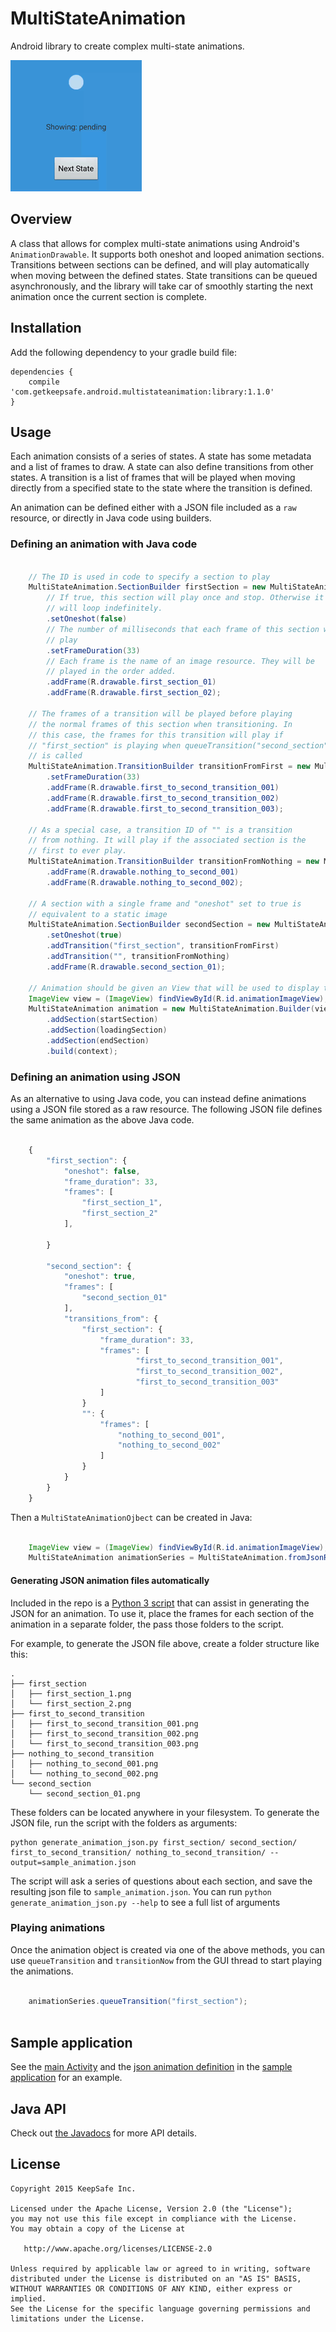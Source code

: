# MultiStateAnimation

Android library to create complex multi-state animations.

![Demo animation](docs/images/demo_1.gif)

## Overview

A class that allows for complex multi-state animations using Android's
`AnimationDrawable`. It supports both oneshot and looped animation sections.
Transitions between sections can be defined, and will play automatically when
moving between the defined states. State transitions can be queued
asynchronously, and the library will take car of smoothly starting the next
animation once the current section is complete.

## Installation

Add the following dependency to your gradle build file:

    dependencies {  
        compile 'com.getkeepsafe.android.multistateanimation:library:1.1.0'
    }

## Usage
Each animation consists of a series of states. A state has some metadata and a list
of frames to draw. A state can also define transitions from other states. A
transition is a list of frames that will be played when moving directly from a
specified state to the state where the transition is defined.

An animation can be defined either with a JSON file included as a `raw` resource, 
or directly in Java code using builders.

### Defining an animation with Java code

```java

    // The ID is used in code to specify a section to play
    MultiStateAnimation.SectionBuilder firstSection = new MultiStateAnimation.SectionBuilder("first_section")
        // If true, this section will play once and stop. Otherwise it
        // will loop indefinitely.
        .setOneshot(false)
        // The number of milliseconds that each frame of this section will
        // play
        .setFrameDuration(33)
        // Each frame is the name of an image resource. They will be
        // played in the order added.
        .addFrame(R.drawable.first_section_01)
        .addFrame(R.drawable.first_section_02);

    // The frames of a transition will be played before playing
    // the normal frames of this section when transitioning. In
    // this case, the frames for this transition will play if
    // "first_section" is playing when queueTransition("second_section") 
    // is called
    MultiStateAnimation.TransitionBuilder transitionFromFirst = new MultiStateAnimation.TransitionBuilder()
        .setFrameDuration(33)
        .addFrame(R.drawable.first_to_second_transition_001)
        .addFrame(R.drawable.first_to_second_transition_002)
        .addFrame(R.drawable.first_to_second_transition_003);

    // As a special case, a transition ID of "" is a transition
    // from nothing. It will play if the associated section is the
    // first to ever play.
    MultiStateAnimation.TransitionBuilder transitionFromNothing = new MultiStateAnimation.TransitionBuilder()
        .addFrame(R.drawable.nothing_to_second_001)
        .addFrame(R.drawable.nothing_to_second_002);

    // A section with a single frame and "oneshot" set to true is
    // equivalent to a static image
    MultiStateAnimation.SectionBuilder secondSection = new MultiStateAnimation.SectionBuilder("second_section")
        .setOneshot(true)
        .addTransition("first_section", transitionFromFirst)
        .addTransition("", transitionFromNothing)
        .addFrame(R.drawable.second_section_01);

    // Animation should be given an View that will be used to display the animation.
    ImageView view = (ImageView) findViewById(R.id.animationImageView);
    MultiStateAnimation animation = new MultiStateAnimation.Builder(view)
        .addSection(startSection)
        .addSection(loadingSection)
        .addSection(endSection)
        .build(context);

```

### Defining an animation using JSON

As an alternative to using Java code, you can instead define animations using a JSON file stored as a raw resource. The following JSON file defines the same animation as the above Java code.

```javascript

    {
        "first_section": { 
            "oneshot": false, 
            "frame_duration": 33, 
            "frames": [
                "first_section_1",
                "first_section_2"
            ],
    
        }
    
        "second_section": {
            "oneshot": true,
            "frames": [
                "second_section_01"
            ],
            "transitions_from": {
                "first_section": {
                    "frame_duration": 33,
                    "frames": [
                            "first_to_second_transition_001",
                            "first_to_second_transition_002",
                            "first_to_second_transition_003"
                    ]
                }
                "": {
                    "frames": [
                        "nothing_to_second_001",
                        "nothing_to_second_002"
                    ]
                }
            }
        }
    }

```

Then a `MultiStateAnimationOjbect` can be created in Java:

```java

    ImageView view = (ImageView) findViewById(R.id.animationImageView);
    MultiStateAnimation animationSeries = MultiStateAnimation.fromJsonResource(context, view, R.raw.sample_animation);

```

#### Generating JSON animation files automatically

Included in the repo is a [Python 3 script](scripts/generate_animation_json.py) that can assist in generating the JSON for an animation. To use it, place the frames for each section of the animation in a separate folder, the pass those folders to the script.

For example, to generate the JSON file above, create a folder structure like this:

    .
    ├── first_section
    │   ├── first_section_1.png
    │   └── first_section_2.png
    ├── first_to_second_transition
    │   ├── first_to_second_transition_001.png
    │   ├── first_to_second_transition_002.png
    │   └── first_to_second_transition_003.png
    ├── nothing_to_second_transition
    │   ├── nothing_to_second_001.png
    │   └── nothing_to_second_002.png
    └── second_section
        └── second_section_01.png

These folders can be located anywhere in your filesystem. To generate the JSON file, run the script with the folders as arguments:

    python generate_animation_json.py first_section/ second_section/ first_to_second_transition/ nothing_to_second_transition/ --output=sample_animation.json
    
The script will ask a series of questions about each section, and save the resulting json file to `sample_animation.json`. You can run `python generate_animation_json.py --help` to see a full list of arguments

### Playing animations

Once the animation object is created via one of the above methods, you can use `queueTransition` and `transitionNow` 
from the GUI thread to start playing the animations.

```java

    animationSeries.queueTransition("first_section");
    
```

## Sample application

See the [main Activity](samples/src/main/java/com/getkeepsafe/android/multistateanimation/samples/ThreeStateSampleActivity.java) and the [json animation definition](samples/res/raw/sample_animation.json)
 in the [sample application](samples/) for an example.

## Java API

Check out [the Javadocs](http://keepsafe.github.io/MultiStateAnimation/) for more API details.

## License

    Copyright 2015 KeepSafe Inc.

    Licensed under the Apache License, Version 2.0 (the "License");
    you may not use this file except in compliance with the License.
    You may obtain a copy of the License at

       http://www.apache.org/licenses/LICENSE-2.0

    Unless required by applicable law or agreed to in writing, software
    distributed under the License is distributed on an "AS IS" BASIS,
    WITHOUT WARRANTIES OR CONDITIONS OF ANY KIND, either express or implied.
    See the License for the specific language governing permissions and
    limitations under the License.
